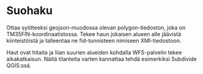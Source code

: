 # Suohaku

Ottaa syötteeksi geojson-muodossa olevan polygon-tiedoston, joka on TM35FIN-koordinaatistossa.
Tekee haun jokaisen alueen alle jäävistä kiinteistöistä ja talleentaa ne fid-tunnisteen nimiseen XMl-tiedostoon.

Haut ovat hitaita ja liian suurien alueiden kohdalla WFS-palvelin tekee aikakatkaisun. Näitä tilanteita varten kannattaa tehdä esimerkiksi Subdivide QGIS:ssä.
